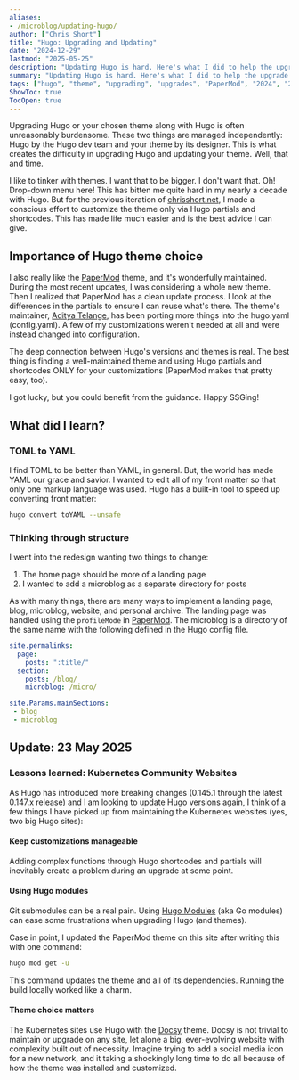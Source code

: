 ```yaml
---
aliases:
- /microblog/updating-hugo/
author: ["Chris Short"]
title: "Hugo: Upgrading and Updating"
date: "2024-12-29"
lastmod: "2025-05-25"
description: "Updating Hugo is hard. Here's what I did to help the upgrade process."
summary: "Updating Hugo is hard. Here's what I did to help the upgrade process."
tags: ["hugo", "theme", "upgrading", "upgrades", "PaperMod", "2024", "2025"]
ShowToc: true
TocOpen: true
---
```



Upgrading Hugo or your chosen theme along with Hugo is often unreasonably burdensome. These two things are managed independently: Hugo by the Hugo dev team and your theme by its designer. This is what creates the difficulty in upgrading Hugo and updating your theme. Well, that and time.

I like to tinker with themes. I want that to be bigger. I don't want that. Oh! Drop-down menu here! This has bitten me quite hard in my nearly a decade with Hugo. But for the previous iteration of [chrisshort.net][5], I made a conscious effort to customize the theme only via Hugo partials and shortcodes. This has made life much easier and is the best advice I can give.

## Importance of Hugo theme choice

I also really like the [PaperMod][1] theme, and it's wonderfully maintained. During the most recent updates, I was considering a whole new theme. Then I realized that PaperMod has a clean update process. I look at the differences in the partials to ensure I can reuse what's there. The theme's maintainer, [Aditya Telange][2], has been porting more things into the hugo.yaml (config.yaml). A few of my customizations weren't needed at all and were instead changed into configuration.

The deep connection between Hugo's versions and themes is real. The best thing is finding a well-maintained theme and using Hugo partials and shortcodes ONLY for your customizations (PaperMod makes that pretty easy, too).

I got lucky, but you could benefit from the guidance. Happy SSGing!

## What did I learn?

### TOML to YAML

I find TOML to be better than YAML, in general. But, the world has made YAML our grace and savior. I wanted to edit all of my front matter so that only one markup language was used. Hugo has a built-in tool to speed up converting front matter:

```bash
hugo convert toYAML --unsafe
```

### Thinking through structure

I went into the redesign wanting two things to change:

1. The home page should be more of a landing page
2. I wanted to add a microblog as a separate directory for posts

As with many things, there are many ways to implement a landing page, blog, microblog, website, and personal archive. The landing page was handled using the `profileMode` in [PaperMod][1]. The microblog is a directory of the same name with the following defined in the Hugo config file.

```yaml
site.permalinks:
  page:
    posts: ":title/"
  section:
    posts: /blog/
    microblog: /micro/
```

```yaml
site.Params.mainSections:
 - blog
 - microblog
```

## Update: 23 May 2025

### Lessons learned: Kubernetes Community Websites

As Hugo has introduced more breaking changes (0.145.1 through the latest 0.147.x release) and I am looking to update Hugo versions again, I think of a few things I have picked up from maintaining the Kubernetes websites (yes, two big Hugo sites):

#### Keep customizations manageable

Adding complex functions through Hugo shortcodes and partials will inevitably create a problem during an upgrade at some point.

#### Using Hugo modules

Git submodules can be a real pain. Using [Hugo Modules][3] (aka Go modules) can ease some frustrations when upgrading Hugo (and themes).

Case in point, I updated the PaperMod theme on this site after writing this with one command:

```bash
hugo mod get -u
```

This command updates the theme and all of its dependencies. Running the build locally worked like a charm.

#### Theme choice matters

The Kubernetes sites use Hugo with the [Docsy][4] theme. Docsy is not trivial to maintain or upgrade on any site, let alone a big, ever-evolving website with complexity built out of necessity. Imagine trying to add a social media icon for a new network, and it taking a shockingly long time to do all because of how the theme was installed and customized.

[1]: https://github.com/adityatelange/hugo-PaperMod "PaperMod Hugo theme"
[2]: https://adityatelange.in/ "Aditya Telange"
[3]: https://chrisshort.net/from-git-submodule-to-hugo-modules-using-netlify/ "From git submodule to Hugo Modules using Netlify"
[4]: https://www.docsy.dev "Docsy"
[5]: https://chrisshort.net "Chris Short"
